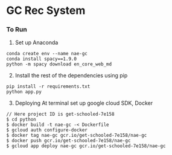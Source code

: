 # GC Rec System

### To Run
1) Set up Anaconda
```
conda create env --name nae-gc
conda install spacy==1.9.0
python -m spacy download en_core_web_md
```

2) Install the rest of the dependencies using pip
```
pip install -r requirements.txt
python app.py
```

3) Deploying
At terminal set up google cloud SDK, Docker
```
// Here project ID is get-schooled-7e158
$ cd python
$ docker build -t nae-gc -< Dockerfile
$ gcloud auth configure-docker
$ docker tag nae-gc gcr.io/get-schooled-7e158/nae-gc
$ docker push gcr.io/get-schooled-7e158/nae-gc
$ gcloud app deploy nae-gc gcr.io/get-schooled-7e158/nae-gc
```